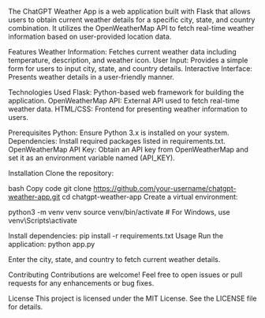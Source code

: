 The ChatGPT Weather App is a web application built with Flask that allows users to obtain current weather details for a specific city, state, and country combination. 
It utilizes the OpenWeatherMap API to fetch real-time weather information based on user-provided location data.


Features
Weather Information: Fetches current weather data including temperature, description, and weather icon.
User Input: Provides a simple form for users to input city, state, and country details.
Interactive Interface: Presents weather details in a user-friendly manner.

Technologies Used
Flask: Python-based web framework for building the application.
OpenWeatherMap API: External API used to fetch real-time weather data.
HTML/CSS: Frontend for presenting weather information to users.

Prerequisites
Python: Ensure Python 3.x is installed on your system.
Dependencies: Install required packages listed in requirements.txt.
OpenWeatherMap API Key: Obtain an API key from OpenWeatherMap and set it as an environment variable named (API_KEY).

Installation
Clone the repository:

bash
Copy code
git clone https://github.com/your-username/chatgpt-weather-app.git
cd chatgpt-weather-app
Create a virtual environment:

python3 -m venv venv
source venv/bin/activate  # For Windows, use venv\Scripts\activate

Install dependencies:
pip install -r requirements.txt
Usage
Run the application:
python app.py

Enter the city, state, and country to fetch current weather details.

Contributing
Contributions are welcome! Feel free to open issues or pull requests for any enhancements or bug fixes.

License
This project is licensed under the MIT License. See the LICENSE file for details.



